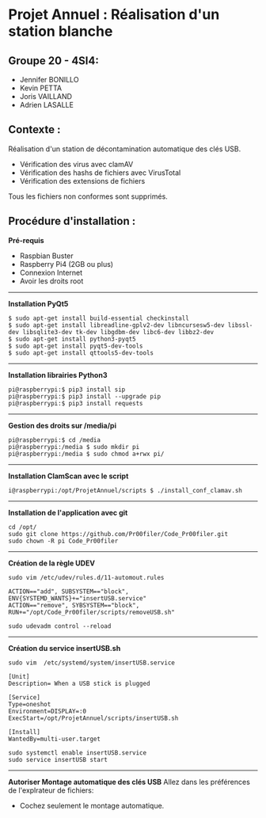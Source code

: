 # Projet Annuel : Réalisation d'un station blanche

## Groupe 20 - 4SI4:

- Jennifer BONILLO
- Kevin PETTA
- Joris VAILLAND
- Adrien LASALLE

## Contexte :

Réalisation d'un station de décontamination automatique des clés USB.  

- Vérification des virus avec clamAV
- Vérification des hashs de fichiers avec VirusTotal
- Vérification des extensions de fichiers

Tous les fichiers non conformes sont supprimés.  

## Procédure d'installation :

**Pré-requis**
- Raspbian Buster
- Raspberry Pi4 (2GB ou plus)
- Connexion Internet
- Avoir les droits root

---

**Installation PyQt5**
```
$ sudo apt-get install build-essential checkinstall
$ sudo apt-get install libreadline-gplv2-dev libncursesw5-dev libssl-dev libsqlite3-dev tk-dev libgdbm-dev libc6-dev libbz2-dev
$ sudo apt-get install python3-pyqt5  
$ sudo apt-get install pyqt5-dev-tools
$ sudo apt-get install qttools5-dev-tools
```

---

**Installation  librairies Python3**
```
pi@raspberrypi:$ pip3 install sip
pi@raspberrypi:$ pip3 install --upgrade pip
pi@raspberrypi:$ pip3 install requests
```

---


**Gestion des droits sur /media/pi**
```
pi@raspberrypi:$ cd /media
pi@raspberrypi:/media $ sudo mkdir pi 
pi@raspberrypi:/media $ sudo chmod a+rwx pi/
```

---

**Installation ClamScan avec le script**
```
i@raspberrypi:/opt/ProjetAnnuel/scripts $ ./install_conf_clamav.sh 
```
---

**Installation de l'application avec git**
```
cd /opt/
sudo git clone https://github.com/Pr00filer/Code_Pr00filer.git
sudo chown -R pi Code_Pr00filer
```

---

**Création de la règle UDEV**
```
sudo vim /etc/udev/rules.d/11-automout.rules
```

```
ACTION=="add", SUBSYSTEM=="block", ENV{SYSTEMD_WANTS}+="insertUSB.service"
ACTION=="remove", SYBSYSTEM=="block", RUN+="/opt/Code_Pr00filer/scripts/removeUSB.sh"
```

```
sudo udevadm control --reload
```

---

**Création du service insertUSB.sh**
```
sudo vim  /etc/systemd/system/insertUSB.service
```

```
[Unit]
Description= When a USB stick is plugged

[Service]
Type=oneshot
Environment=DISPLAY=:0
ExecStart=/opt/ProjetAnnuel/scripts/insertUSB.sh

[Install]
WantedBy=multi-user.target
```

```
sudo systemctl enable insertUSB.service
sudo service insertUSB start
```

---

**Autoriser Montage automatique des clés USB**
Allez dans les préférences de l'explrateur de fichiers:
- Cochez seulement le montage automatique.


